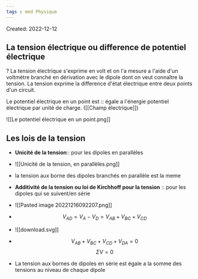 ```yaml
---
tags : mod Physique
---
```

Created: 2022-12-12 

## La tension électrique ou difference de potentiel électrique
?
La tension électrique s'exprime en volt et on l'a mesure a l'aide d'un voltmètre branché en dérivation avec le dipole dont on veut connaître la tension. La tension exprime la difference d'état électrique entre deux points d'un circuit. 
<!--SR:!2022-12-17,4,190-->

Le potentiel électrique en un point est :: égale a l'énergie potentiel électrique par unité de charge. ([[Champ électrique]])

![[Le potentiel électrique en un point.png]]

## Les lois de la tension
- **Unicité de la tension**:: pour les dipoles en parallèles
- ![[Unicité de la tension, en parallèles.png]]
- la tension aux borne des dipoles branchés en parallèle est la meme

- **Additivité de la tension ou loi de Kirchhoff pour la tension** :: pour les dipoles qui se suivent/en série 
- ![[Pasted image 20221216092207.png]]
- $$V_{AD}=V_{A}-V_{D}=V_{AB}+V_{BC}+V_{CD}$$
- ![[download.svg]]
- $$V_{AB}+V_{BC}+V_{CD}+V_{DA}=0$$$$\Sigma V=0$$

- La tension aux bornes de dipoles en série est égale a la somme des tensions au niveau de chaque dipole

